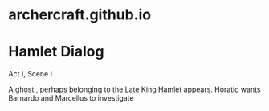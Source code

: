 archercraft.github.io
=====================
Hamlet Dialog
=====================
Act I, Scene I

A ghost , perhaps belonging to the Late King Hamlet appears. Horatio wants Barnardo and Marcellus to investigate
